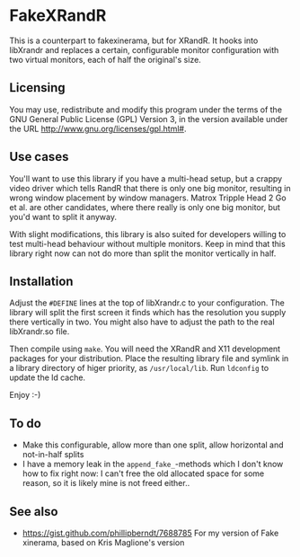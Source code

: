 FakeXRandR
==========

This is a counterpart to fakexinerama, but for XRandR. It hooks into libXrandr
and replaces a certain, configurable monitor configuration with two virtual
monitors, each of half the original's size.

Licensing
---------

You may use, redistribute and modify this program under the terms of the GNU
General Public License (GPL) Version 3, in the version available under the URL
http://www.gnu.org/licenses/gpl.html#.

Use cases
---------

You'll want to use this library if you have a multi-head setup, but a crappy
video driver which tells RandR that there is only one big monitor, resulting in
wrong window placement by window managers. Matrox Tripple Head 2 Go et al. are
other candidates, where there really is only one big monitor, but you'd want to
split it anyway.

With slight modifications, this library is also suited for developers willing to
test multi-head behaviour without multiple monitors. Keep in mind that this library
right now can not do more than split the monitor vertically in half.

Installation
------------

Adjust the `#DEFINE` lines at the top of libXrandr.c to your configuration. The
library will split the first screen it finds which has the resolution you
supply there vertically in two. You might also have to adjust the path to the
real libXrandr.so file.

Then compile using `make`. You will need the XRandR and X11 development packages
for your distribution. Place the resulting library file and symlink in a library
directory of higer priority, as `/usr/local/lib`. Run `ldconfig` to update the
ld cache.

Enjoy :-)


To do
-----

* Make this configurable, allow more than one split, allow horizontal and not-in-half splits
* I have a memory leak in the `append_fake_`-methods which I don't know how to
  fix right now: I can't free the old allocated space for some reason, so it is
  likely mine is not freed either..

See also
--------

 * https://gist.github.com/phillipberndt/7688785
   For my version of Fake xinerama, based on Kris Maglione's version
